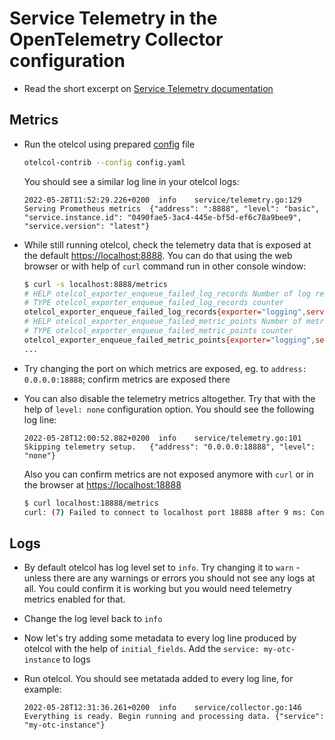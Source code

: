 # Service Telemetry in the OpenTelemetry Collector configuration

* Read the short excerpt on [Service Telemetry documentation](https://opentelemetry.io/docs/collector/configuration/#service)

## Metrics

* Run the otelcol using prepared [config](config.yaml) file

  ```bash
  otelcol-contrib --config config.yaml
  ```

  You should see a similar log line in your otelcol logs:

  ```text
  2022-05-28T11:52:29.226+0200	info	service/telemetry.go:129	Serving Prometheus metrics	{"address": ":8888", "level": "basic", "service.instance.id": "0490fae5-3ac4-445e-bf5d-ef6c78a9bee9", "service.version": "latest"}
  ```

* While still running otelcol, check the telemetry data that is exposed at the default [https://localhost:8888](https://localhost:8888). You can do that using the web browser or with help of `curl` command run in other console window:

  ```bash
  $ curl -s localhost:8888/metrics
  # HELP otelcol_exporter_enqueue_failed_log_records Number of log records failed to be added to the sending queue.
  # TYPE otelcol_exporter_enqueue_failed_log_records counter
  otelcol_exporter_enqueue_failed_log_records{exporter="logging",service_instance_id="0490fae5-3ac4-445e-bf5d-ef6c78a9bee9",service_version="latest"} 0
  # HELP otelcol_exporter_enqueue_failed_metric_points Number of metric points failed to be added to the sending queue.
  # TYPE otelcol_exporter_enqueue_failed_metric_points counter
  otelcol_exporter_enqueue_failed_metric_points{exporter="logging",service_instance_id="0490fae5-3ac4-445e-bf5d-ef6c78a9bee9",service_version="latest"} 0
  ...
  ```

* Try changing the port on which metrics are exposed, eg. to `address: 0.0.0.0:18888`; confirm metrics are exposed there

* You can also disable the telemetry metrics altogether. Try that with the help of `level: none` configuration option. You should see the following log line:

  ```text
  2022-05-28T12:00:52.882+0200	info	service/telemetry.go:101	Skipping telemetry setup.	{"address": "0.0.0.0:18888", "level": "none"}
  ```

  Also you can confirm metrics are not exposed anymore with `curl` or in the browser at [https://localhost:18888](https://localhost:18888)

  ```bash
  $ curl localhost:18888/metrics
  curl: (7) Failed to connect to localhost port 18888 after 9 ms: Connection refused
  ```

## Logs

* By default otelcol has log level set to `info`. Try changing it to `warn` - unless there are any warnings or errors you should not see any logs at all. You could confirm it is working but you would need telemetry metrics enabled for that.

* Change the log level back to `info`

* Now let's try adding some metadata to every log line produced by otelcol with the help of `initial_fields`. Add the `service: my-otc-instance` to logs

* Run otelcol. You should see metatada added to every log line, for example:

  ```text
  2022-05-28T12:31:36.261+0200	info	service/collector.go:146	Everything is ready. Begin running and processing data.	{"service": "my-otc-instance"}
  ```
